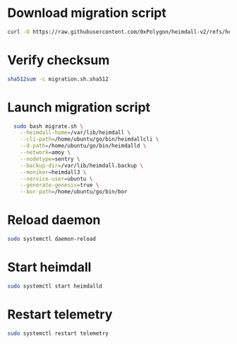 # Download migration script

```bash
curl -O https://raw.githubusercontent.com/0xPolygon/heimdall-v2/refs/heads/mardizzone/POS-3015/migration/script/migration.sh
```

# Verify checksum 
```bash
sha512sum -c migration.sh.sha512
```

# Launch migration script
```bash
  sudo bash migrate.sh \
    --heimdall-home=/var/lib/heimdall \
    --cli-path=/home/ubuntu/go/bin/heimdallcli \
    --d-path=/home/ubuntu/go/bin/heimdalld \
    --network=amoy \
    --nodetype=sentry \
    --backup-dir=/var/lib/heimdall.backup \
    --moniker=heimdall3 \
    --service-user=ubuntu \
    --generate-genesis=true \
    --bor-path=/home/ubuntu/go/bin/bor
```

# Reload daemon 
```bash
sudo systemctl daemon-reload 
```

# Start heimdall 
```bash
sudo systemctl start heimdalld
```

# Restart telemetry
```bash
sudo systemctl restart telemetry
```
